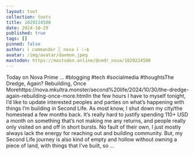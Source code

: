```yaml
---
layout: toot
collection: toots
title: 1029224500
date: 2024-10-29
published: true
tags: []
pinned: false
author: ⸸ commander ░ nova ⸸ :~$
avatar: /img/avatar/daemon.jpeg
mastodon: https://mastodon.online/@cmdr_nova/1029224500
---
```


Today on Nova Prime ... #blogging #tech #socialmedia #thoughtsThe Dredge, Again? Rebuilding, Once Morehttps://nova.mkultra.monster/second%20life/2024/10/30/the-dredge-again-rebuilding-once-more.htmlIn the few hours I have to myself tonight, I’d like to update interested peoples and parties on what’s happening with things I’m building in Second Life. As most know, I shut down my city/the homestead a few months back. It’s really hard to justify spending 110+ USD a month on something that’s not making me any returns, and people really only visited on and off in short bursts. No fault of their own, I just mostly always lack the energy for reaching out and building community. But, my Second Life journey is also kind of empty and hollow without owning a piece of land, with things that I’ve built, so …
